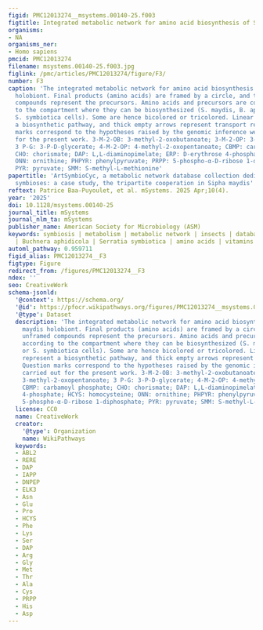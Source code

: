 ```yaml
---
figid: PMC12013274__msystems.00140-25.f003
figtitle: Integrated metabolic network for amino acid biosynthesis of S
organisms:
- NA
organisms_ner:
- Homo sapiens
pmcid: PMC12013274
filename: msystems.00140-25.f003.jpg
figlink: /pmc/articles/PMC12013274/figure/F3/
number: F3
caption: 'The integrated metabolic network for amino acid biosynthesis of S. maydis
  holobiont. Final products (amino acids) are framed by a circle, and the unframed
  compounds represent the precursors. Amino acids and precursors are colored according
  to the compartment where they can be biosynthesized (S. maydis, B. aphidicola, or
  S. symbiotica cells). Some are hence bicolored or tricolored. Linear arrows represent
  a biosynthetic pathway, and thick empty arrows represent transport reactions. Question
  marks correspond to the hypotheses raised by the genomic inference we carried out
  for the present work. 3-M-2-OB: 3-methyl-2-oxobutanoate; 3-M-2-OP: 3-methyl-2-oxopentanoate;
  3 P-G: 3-P-D-glycerate; 4-M-2-OP: 4-methyl-2-oxopentanoate; CBMP: carbamoyl phosphate;
  CHO: chorismate; DAP: L,L-diaminopimelate; ERP: D-erythrose 4-phosphate; HCYS: homocysteine;
  ONN: ornithine; PHPYR: phenylpyruvate; PRPP: 5-phospho-α-D-ribose 1-diphosphate;
  PYR: pyruvate; SMM: S-methyl-L-methionine'
papertitle: 'ArtSymbioCyc, a metabolic network database collection dedicated to arthropod
  symbioses: a case study, the tripartite cooperation in Sipha maydis'
reftext: Patrice Baa-Puyoulet, et al. mSystems. 2025 Apr;10(4).
year: '2025'
doi: 10.1128/msystems.00140-25
journal_title: mSystems
journal_nlm_ta: mSystems
publisher_name: American Society for Microbiology (ASM)
keywords: symbiosis | metabolism | metabolic network | insects | database | Aphididae
  | Buchnera aphidicola | Serratia symbiotica | amino acids | vitamins
automl_pathway: 0.959711
figid_alias: PMC12013274__F3
figtype: Figure
redirect_from: /figures/PMC12013274__F3
ndex: ''
seo: CreativeWork
schema-jsonld:
  '@context': https://schema.org/
  '@id': https://pfocr.wikipathways.org/figures/PMC12013274__msystems.00140-25.f003.html
  '@type': Dataset
  description: 'The integrated metabolic network for amino acid biosynthesis of S.
    maydis holobiont. Final products (amino acids) are framed by a circle, and the
    unframed compounds represent the precursors. Amino acids and precursors are colored
    according to the compartment where they can be biosynthesized (S. maydis, B. aphidicola,
    or S. symbiotica cells). Some are hence bicolored or tricolored. Linear arrows
    represent a biosynthetic pathway, and thick empty arrows represent transport reactions.
    Question marks correspond to the hypotheses raised by the genomic inference we
    carried out for the present work. 3-M-2-OB: 3-methyl-2-oxobutanoate; 3-M-2-OP:
    3-methyl-2-oxopentanoate; 3 P-G: 3-P-D-glycerate; 4-M-2-OP: 4-methyl-2-oxopentanoate;
    CBMP: carbamoyl phosphate; CHO: chorismate; DAP: L,L-diaminopimelate; ERP: D-erythrose
    4-phosphate; HCYS: homocysteine; ONN: ornithine; PHPYR: phenylpyruvate; PRPP:
    5-phospho-α-D-ribose 1-diphosphate; PYR: pyruvate; SMM: S-methyl-L-methionine'
  license: CC0
  name: CreativeWork
  creator:
    '@type': Organization
    name: WikiPathways
  keywords:
  - ABL2
  - RERE
  - DAP
  - IAPP
  - DNPEP
  - ELK3
  - Asn
  - Glu
  - Pro
  - HCYS
  - Phe
  - Lys
  - Ser
  - DAP
  - Arg
  - Gly
  - Met
  - Thr
  - Ala
  - Cys
  - PRPP
  - His
  - Asp
---
```

